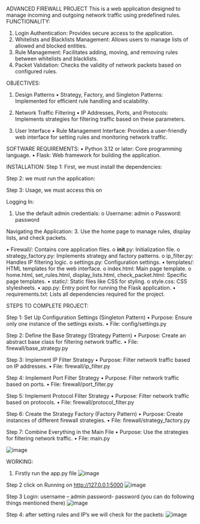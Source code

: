 ADVANCED FIREWALL PROJECT
This is a web application designed to manage incoming and outgoing network traffic using predefined rules.
FUNCTIONALITY:
1.	Login Authentication:
Provides secure access to the application.
2.	Whitelists and Blacklists Management:
Allows users to manage lists of allowed and blocked entities.
3.	Rule Management:
Facilitates adding, moving, and removing rules between whitelists and blacklists.
4.	Packet Validation:
Checks the validity of network packets based on configured rules.

OBJECTIVES:

1.	Design Patterns
•	Strategy, Factory, and Singleton Patterns: 
Implemented for efficient rule handling and scalability.

3.	Network Traffic Filtering
•	IP Addresses, Ports, and Protocols: 
Implements strategies for filtering traffic based on these parameters.

5.	User Interface
•	Rule Management Interface:
Provides a user-friendly web interface for setting rules and monitoring network traffic.

SOFTWARE REQUIREMENTS:
•	Python 3.12 or later: Core programming language.
•	Flask: Web framework for building the application.

INSTALLATION:
Step 1: First, we must install the dependencies:
 
Step 2: we must run the application:
 
Step 3: Usage, we must access this on 
 

Logging In:
1.	Use the default admin credentials:
o	Username: admin
o	Password: password

Navigating the Application:
3.	Use the home page to manage rules, display lists, and check packets.

•	Firewall/: Contains core application files.
o	__init__.py: Initialization file.
o	strategy_factory.py: Implements strategy and factory patterns.
o	ip_filter.py: Handles IP filtering logic.
o	settings.py: Configuration settings.
•	templates/: HTML templates for the web interface.
o	index.html: Main page template.
o	home.html, set_rules.html, display_lists.html, check_packet.html: Specific page templates.
•	static/: Static files like CSS for styling.
o	style.css: CSS stylesheets.
•	app.py: Entry point for running the Flask application.
•	requirements.txt: Lists all dependencies required for the project.

STEPS TO COMPLETE PROJECT:

Step 1: Set Up Configuration Settings (Singleton Pattern)
•	Purpose: Ensure only one instance of the settings exists.
•	File: config/settings.py

Step 2: Define the Base Strategy (Strategy Pattern)
•	Purpose: Create an abstract base class for filtering network traffic.
•	File: firewall/base_strategy.py

Step 3: Implement IP Filter Strategy
•	Purpose: Filter network traffic based on IP addresses.
•	File: firewall/ip_filter.py

Step 4: Implement Port Filter Strategy
•	Purpose: Filter network traffic based on ports.
•	File: firewall/port_filter.py

Step 5: Implement Protocol Filter Strategy
•	Purpose: Filter network traffic based on protocols.
•	File: firewall/protocol_filter.py

Step 6: Create the Strategy Factory (Factory Pattern)
•	Purpose: Create instances of different firewall strategies.
•	File: firewall/strategy_factory.py

Step 7: Combine Everything in the Main File
•	Purpose: Use the strategies for filtering network traffic.
•	File: main.py

![image](https://github.com/user-attachments/assets/59cebe14-f472-43ec-95b6-c0bd3269491e)

WORKING:
1.	Firstly run the app.py file
![image](https://github.com/user-attachments/assets/4e3a397e-ce74-4060-90b0-d3353bef4d00)

Step 2 click on Running on http://127.0.0.1:5000
![image](https://github.com/user-attachments/assets/16ba8ed4-3fe2-4039-ae08-31ac2f9d20ed)

Step 3 Login: username – admin password- password (you can do following things mentioned there)
![image](https://github.com/user-attachments/assets/54a5c275-70f9-4e30-8a81-0b20d921c970)

Step 4: after setting rules and IP’s we will check for the packets:
![image](https://github.com/user-attachments/assets/26af786c-32f3-4ddb-a5ce-28743d5a743c)




